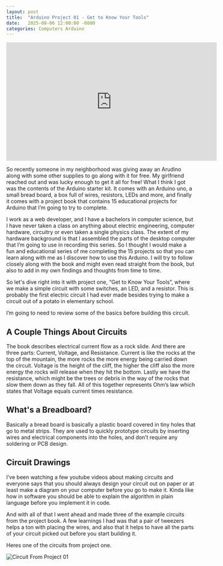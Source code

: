 ```yaml
---
layout: post
title:  "Arduino Project 01 - Get to Know Your Tools"
date:   2025-08-06 12:00:00 -0800
categories: Computers Arduino
---
```


<iframe width="560" height="315" src="https://www.youtube.com/embed/Q3K5phz2fMM?si=9SEYik8flgtf_IYI" title="YouTube video player" frameborder="0" allow="accelerometer; autoplay; clipboard-write; encrypted-media; gyroscope; picture-in-picture; web-share" referrerpolicy="strict-origin-when-cross-origin" allowfullscreen></iframe>

So recently someone in my neighborhood was giving away an Arudino along with 
some other supplies to go along with it for free. My girlfriend reached out and 
was lucky enough to get it all for free! What I think I got was the contents of 
the Arduino starter kit. It comes with an Arduino uno, a small bread board, a 
box full of wires, resistors, LEDs and more, and finally it comes with a project 
book that contains 15 educational projects for Arduino that I’m going to try to 
complete. 

I work as a web developer, and I have a bachelors in computer science, but I 
have never taken a class on anything about electric engineering, computer 
hardware, circuitry or even taken a single physics class. The extent of my 
hardware background is that I assembled the parts of the desktop computer that 
I’m going to use in recording this series. So I thought I would make a fun and 
educational series of me completing the 15 projects so that you can learn 
along with me as I discover how to use this Arduino. I will try to follow 
closely along with the book and might even read straight from the book, but also 
to add in my own findings and thoughts from time to time.

So let's dive right into it with project one, “Get to Know Your Tools”, where we 
make a simple circuit with some switches, an LED, and a resistor. This is 
probably the first electric circuit I had ever made besides trying to make a 
circuit out of a potato in elementary school.

I’m going to need to review some of the basics before building this circuit.

## A Couple Things About Circuits
The book describes electrical current flow as a rock slide. And there are three 
parts: Current, Voltage, and Resistance. Current is like the rocks at the top of 
the mountain, the more rocks the more energy being carried down the circuit. 
Voltage is the height of the cliff, the higher the cliff also the more energy 
the rocks will release when they hit the bottom. Lastly we have the resistance, 
which might be the trees or debris in the way of the rocks that slow them down 
as they fall. All of this together represents Ohm’s law which states that 
Voltage equals current times resistance.

## What's a Breadboard?
Basically a bread board is basically a plastic board covered in tiny holes that 
go to metal strips. They are used to quickly prototype circuits by inserting 
wires and electrical components into the holes, and don’t require any soldering 
or PCB design.

## Circuit Drawings
I’ve been watching a few youtube videos about making circuits and everyone says 
that you should always design your circuit out on paper or at least make a 
diagram on your computer before you go to make it. Kinda like how in software 
you should be able to explain the algorithm in plain language before you 
implement it in code. 

And with all of that I went ahead and made three of the example circuits from 
the project book. A few learnings I had was that a pair of tweezers helps a ton 
with placing the wires, and also that it helps to have all the parts of your 
circuit picked out before you start building it.

Heres one of the circuits from project one.

![Circuit From Project 01](/images/arduino_project_01.webp)
